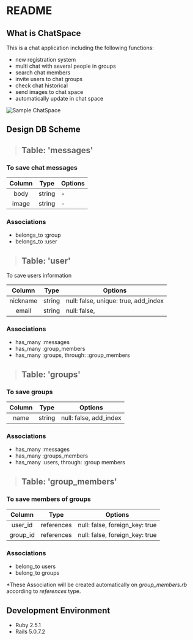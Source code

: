 # README

<!--
search for ruby version :
...
ruby --version
...
 in Terminal -->

## What is ChatSpace

This is a chat application including the following functions:

- new registration system
- multi chat with several people in groups
- search chat members
- invite users to chat groups
- check chat historical
- send images to chat space
- automatically update in chat space

![Sample ChatSpace](https://chat-space-proto.herokuapp.com/)

## Design DB Scheme

>## Table: 'messages'

### To save chat messages

|Column  |Type    |Options                       |
|:------:|:------:|------------------------------|
|body    |string  | -                            |
|image   |string  | -                            |

### Associations

- belongs_to :group
- belongs_to :user

>## Table: 'user'

To save users information

|Column    |Type    |Options                              |
|:--------:|:------:|-------------------------------------|
|nickname  |string  |null: false, unique: true, add_index |
|email     |string  |null: false,                         |

### Associations

- has_many :messages
- has_many :group_members
- has_many :groups, through: :group_members

>## Table: 'groups'

### To save groups

|Column  |Type    |Options                       |
|:------:|:------:|------------------------------|
|name    |string  |null: false, add_index        |

### **Associations**

- has_many :messages
- has_many :groups_members
- has_many :users, through: :group members

>## Table: 'group_members'

### To save members of groups

|Column  |Type       |Options                       |
|:------:|:---------:|------------------------------|
|user_id |references |null: false, foreign_key: true|
|group_id|references |null: false, foreign_key: true|

### Associations

- belong_to users
- belong_to groups

*These Association will be created automatically on _group_members.rb_ according to _references_ type.

## Development Environment

- Ruby 2.5.1  
- Rails 5.0.7.2


